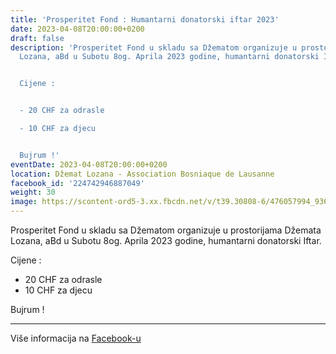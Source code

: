 ```yaml
---
title: 'Prosperitet Fond : Humantarni donatorski iftar 2023'
date: 2023-04-08T20:00:00+0200
draft: false
description: 'Prosperitet Fond u skladu sa Džematom organizuje u prostorijama Džemata
  Lozana, aBd u Subotu 8og. Aprila 2023 godine, humantarni donatorski Iftar.


  Cijene :


  - 20 CHF za odrasle

  - 10 CHF za djecu


  Bujrum !'
eventDate: 2023-04-08T20:00:00+0200
location: Džemat Lozana - Association Bosniaque de Lausanne
facebook_id: '224742946887049'
weight: 30
image: https://scontent-ord5-3.xx.fbcdn.net/v/t39.30808-6/476057994_936635281930405_1135964331823661885_n.jpg?_nc_cat=106&ccb=1-7&_nc_sid=9e60e4&_nc_ohc=0b_yMQx-t2EQ7kNvwH_9RuM&_nc_oc=AdnXxY-wKWIxjYtbJgpdTot4zrM7R2P4TrIpXFoS_s_lJWcuRwpkz2xQEk7Y0m4QPYc&_nc_zt=23&_nc_ht=scontent-ord5-3.xx&edm=ABTKTjYEAAAA&_nc_gid=lMR1ru2mYyQFy06LeYxdaA&oh=00_AfXgEt0baLsWFAMN0LyoPcU-hDvaXRTeoL1ZIKGVYUt4SQ&oe=68B6F17D
---
```


Prosperitet Fond u skladu sa Džematom organizuje u prostorijama Džemata Lozana, aBd u Subotu 8og. Aprila 2023 godine, humantarni donatorski Iftar.

Cijene :

- 20 CHF za odrasle
- 10 CHF za djecu

Bujrum !

---

Više informacija na [Facebook-u](https://facebook.com/events/224742946887049)